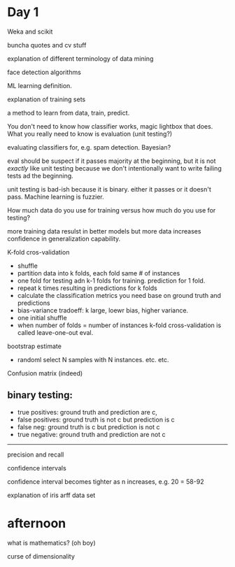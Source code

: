 Day 1
=====

Weka and scikit

buncha quotes and cv stuff

explanation of different terminology of data mining

face detection algorithms

ML learning definition. 

explanation of training sets

a method to learn from data, train, predict.

You don't need to know how classifier works, magic lightbox that does. 
What you really need to know is evaluation (unit testing?)

evaluating classifiers for, e.g. spam detection. Bayesian?

eval should be suspect if it passes majority at the beginning, but it is not *exactly* like unit testing because we don't intentionally want to write failing tests ad the beginning.

unit testing is bad-ish because it is binary. either it passes or it doesn't pass. Machine learning is fuzzier.

How much data do you use for training versus how much do you use for testing?

more training data resulst in better models but more data increases confidence in generalization capability.

K-fold cros-validation

* shuffle
* partition data into k folds, each fold same # of instances
* one fold for testing adn k-1 folds for training. prediction for 1 fold.
* repeat k times resulting in predictions for k folds
* calculate the classification metrics you need base on ground truth and predictions
* bias-variance tradoeff: k large, loewr bias, higher variance.
* one initial shuffle
* when number of folds = number of instances k-fold cross-validation is called leave-one-out eval.

bootstrap estimate
* randoml select N samples with N instances. etc. etc.

Confusion matrix (indeed)

binary testing:
---------------

* true positives: ground truth and prediction are c,
* false positives: ground truth is not c but prediction is c
* false neg: ground truth is c but prediction is not c
* true negative: ground truth and prediction are not c 
---------------

precision and recall


confidence intervals

confidence interval becomes tighter as n increases, e.g. 20 = 58-92


explanation of iris arff data set


afternoon
=========

what is mathematics? (oh boy)

curse of dimensionality
